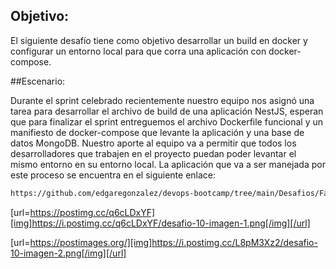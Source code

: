## Objetivo:
El siguiente desafío tiene como objetivo desarrollar un build en docker y configurar un entorno
local para que corra una aplicación con docker-compose.

##Escenario:

Durante el sprint celebrado recientemente nuestro equipo nos asignó una tarea para desarrollar
el archivo de build de una aplicación NestJS, esperan que para finalizar el sprint entreguemos
el archivo Dockerfile funcional y un manifiesto de docker-compose que levante la aplicación y
una base de datos MongoDB.
Nuestro aporte al equipo va a permitir que todos los desarrolladores que trabajen en el proyecto
puedan poder levantar el mismo entorno en su entorno local.
La aplicación que va a ser manejada por este proceso se encuentra en el siguiente enlace:


```bash
https://github.com/edgaregonzalez/devops-bootcamp/tree/main/Desafios/Fase3/educacionit-app
```

[url=https://postimg.cc/q6cLDxYF][img]https://i.postimg.cc/q6cLDxYF/desafio-10-imagen-1.png[/img][/url]


[url=https://postimages.org/][img]https://i.postimg.cc/L8pM3Xz2/desafio-10-imagen-2.png[/img][/url]

